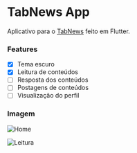 # TabNews App

Aplicativo para o [TabNews](https://www.tabnews.com.br) feito em Flutter.

### Features

- [x] Tema escuro
- [x] Leitura de conteúdos
- [ ] Resposta dos conteúdos
- [ ] Postagens de conteúdos
- [ ] Visualização do perfil

### Imagem

![Home](https://user-images.githubusercontent.com/5226773/203303464-9ca6cdc5-7a61-4c7e-9059-2940c8572654.png)

![Leitura](https://user-images.githubusercontent.com/5226773/203303505-93e8fe3b-08dd-4af3-9065-317ccf6a883c.png)

